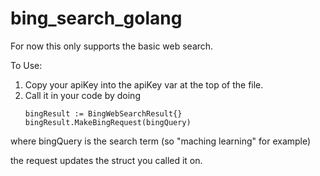 # bing_search_golang


For now this only supports the basic web search.

To Use:
1. Copy your apiKey into the apiKey var at the top of the file.
2. Call it in your code by doing
    ```
    bingResult := BingWebSearchResult{}
    bingResult.MakeBingRequest(bingQuery)
    ```
  where bingQuery is the search term (so "maching learning" for example)
  
  the request updates the struct you called it on.
